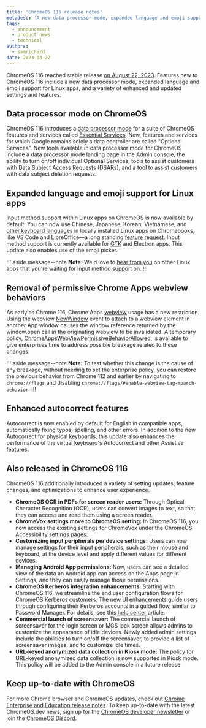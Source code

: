 ```yaml
---
title: 'ChromeOS 116 release notes'
metadesc: 'A new data processor mode, expanded language and emoji support for Linux apps, and a variety of enhanced and updated features.'
tags:
  - announcement
  - product news
  - technical
authors:
  - samrichard
date: 2023-08-22
---
```


ChromeOS 116 reached stable release [on August 22, 2023](https://chromiumdash.appspot.com/schedule). Features new to ChromeOS 116 include a new data processor mode, expanded language and emoji support for Linux apps, and a variety of enhanced and updated settings and features.

## Data processor mode on ChromeOS

ChromeOS 116 introduces a [data processor mode](https://support.google.com/chrome/a/answer/13605764?hl=en) for a suite of ChromeOS features and services called [Essential Services](https://support.google.com/chrome/a/answer/13598068?hl=en). Now, features and services for which Google remains solely a data controller are called "Optional Services". New tools available in data processor mode for ChromeOS include a data processor mode landing page in the Admin console, the ability to turn on/off individual Optional Services, tools to assist customers with Data Subject Access Requests (DSARs), and a tool to assist customers with data subject deletion requests.

## Expanded language and emoji support for Linux apps

Input method support within Linux apps on ChromeOS is now available by default. You can now use Chinese, Japanese, Korean, Vietnamese, and [other keyboard languages](https://support.google.com/chromebook/answer/1059492?hl=en&ref_topic=9145745&sjid=10245918070142659891-NA) in locally installed Linux apps on Chromebooks, like VS Code and LibreOffice—a long standing [feature request](https://b.corp.google.com/issues/149234835). Input method support is currently available for [GTK](https://en.wikipedia.org/wiki/GTK) and Electron apps. This update also enables use of the emoji picker.

!!! aside.message--note
**Note:** We'd love to [hear from you](https://issuetracker.google.com/issues/new?component=1161264&template=1747723) on other Linux apps that you're waiting for input method support on.
!!!

## Removal of permissive Chrome Apps webview behaviors

As early as Chrome 116, Chrome Apps [webview](https://developer.chrome.com/docs/extensions/reference/webviewTag/) usage has a new restriction. Using the webview [NewWindow](https://developer.chrome.com/docs/extensions/reference/webviewTag/#event-newwindow) event to attach to a webview element in another App window causes the window reference returned by the window.open call in the originating webview to be invalidated. A temporary policy, [ChromeAppsWebViewPermissiveBehaviorAllowed](https://chromeenterprise.google/policies/#ChromeAppsWebViewPermissiveBehaviorAllowed), is available to give enterprises time to address possible breakage related to these changes.

!!! aside.message--note
**Note:** To test whether this change is the cause of any breakage, without needing to set the enterprise policy, you can restore the previous behavior from Chrome 112 and earlier by navigating to `chrome://flags` and disabling `chrome://flags/#enable-webview-tag-mparch-behavior`.
!!!

## Enhanced autocorrect features

Autocorrect is now enabled by default for English in compatible apps, automatically fixing typos, spelling, and other errors. In addition to the new Autocorrect for physical keyboards, this update also enhances the performance of the virtual keyboard's Autocorrect and other Assistive features.

## Also released in ChromeOS 116

ChromeOS 116 additionally introduced a variety of setting updates, feature changes, and optimizations to enhance user experience.

- **ChromeOS OCR in PDFs for screen reader users:** Through Optical Character Recognition (OCR), users can convert images to text, so that they can access and read them using a screen reader.
- **ChromeVox settings move to ChromeOS setting:** In ChromeOS 116, you now access the existing settings for ChromeVox under the ChromeOS Accessibility settings pages.
- **Customizing input peripherals per device settings:** Users can now manage settings for their input peripherals, such as their mouse and keyboard, at the device level and apply different values for different devices.
- **Managing Android App permissions:** Now, users can see a detailed view of the data an Android app can access on the Apps page in Settings, and they can easily manage those permissions.
- **ChromeOS Kerberos integration enhancements:** Starting with ChromeOS 116, we streamline the end user configuration flows for ChromeOS Kerberos customers. The new UI enhancements guide users through configuring their Kerberos accounts in a guided flow, similar to Password Manager. For details, see this [help center](https://support.google.com/chrome/a/answer/10304441?hl=en#zippy=%2Cadd-a-ticke) article.
- **Commercial launch of screensaver:** The commercial launch of screensaver for the login screen or MGS lock screen allows admins to customize the appearance of idle devices. Newly added admin settings include the abilities to turn on/off the screensaver, to provide a list of screensaver images, and to customize idle times.
- **URL-keyed anonymized data collection in Kiosk mode:** The policy for URL-keyed anonymized data collection is now supported in Kiosk mode. This policy will be added to the Admin console in a future release.

## Keep up-to-date with ChromeOS

For more Chrome browser and ChromeOS updates, check out [Chrome Enterprise and Education release notes](https://support.google.com/chrome/a/answer/7679408?hl=en&ref_topic=7679105&sjid=17790463155195284014-NA#). To keep up-to-date with the latest ChromeOS.dev news, sign up for the [ChromeOS developer newsletter](/{{locale.code}}/subscribe) or join the [ChromeOS Discord](/discord).
